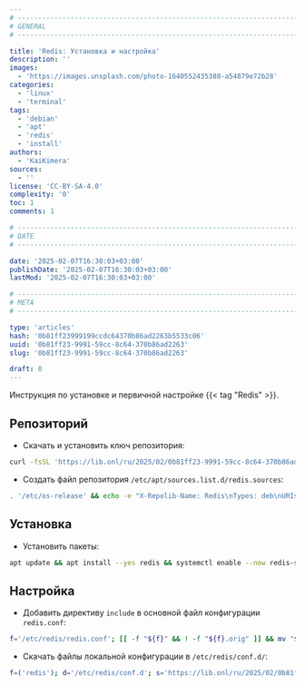 ```yaml
---
# -------------------------------------------------------------------------------------------------------------------- #
# GENERAL
# -------------------------------------------------------------------------------------------------------------------- #

title: 'Redis: Установка и настройка'
description: ''
images:
  - 'https://images.unsplash.com/photo-1640552435388-a54879e72b28'
categories:
  - 'linux'
  - 'terminal'
tags:
  - 'debian'
  - 'apt'
  - 'redis'
  - 'install'
authors:
  - 'KaiKimera'
sources:
  - ''
license: 'CC-BY-SA-4.0'
complexity: '0'
toc: 1
comments: 1

# -------------------------------------------------------------------------------------------------------------------- #
# DATE
# -------------------------------------------------------------------------------------------------------------------- #

date: '2025-02-07T16:30:03+03:00'
publishDate: '2025-02-07T16:30:03+03:00'
lastMod: '2025-02-07T16:30:03+03:00'

# -------------------------------------------------------------------------------------------------------------------- #
# META
# -------------------------------------------------------------------------------------------------------------------- #

type: 'articles'
hash: '0b81ff23999199ccdc64370b86ad2263b5533c06'
uuid: '0b81ff23-9991-59cc-8c64-370b86ad2263'
slug: '0b81ff23-9991-59cc-8c64-370b86ad2263'

draft: 0
---
```


Инструкция по установке и первичной настройке {{< tag "Redis" >}}.

<!--more-->

## Репозиторий

- Скачать и установить ключ репозитория:

```bash
curl -fsSL 'https://lib.onl/ru/2025/02/0b81ff23-9991-59cc-8c64-370b86ad2263/redis.asc' | gpg --dearmor -o '/etc/apt/keyrings/redis.gpg'
```

- Создать файл репозитория `/etc/apt/sources.list.d/redis.sources`:

```bash
. '/etc/os-release' && echo -e "X-Repolib-Name: Redis\nTypes: deb\nURIs: https://packages.redis.io/deb\nSuites: ${VERSION_CODENAME}\nComponents: main\nSigned-By: /etc/apt/keyrings/redis.gpg\n" | tee '/etc/apt/sources.list.d/redis.sources' > '/dev/null'
```

## Установка

- Установить пакеты:

```bash
apt update && apt install --yes redis && systemctl enable --now redis-server.service
```

## Настройка

- Добавить директиву `include` в основной файл конфигурации `redis.conf`:

```bash
f='/etc/redis/redis.conf'; [[ -f "${f}" && ! -f "${f}.orig" ]] && mv "${f}" "${f}.orig" && cp "${f}.orig" "${f}" && echo -e '\ninclude /etc/redis/conf.d/*.conf\n' | tee -a "${f}" > '/dev/null'
```

- Скачать файлы локальной конфигурации в `/etc/redis/conf.d/`:

```bash
f=('redis'); d='/etc/redis/conf.d'; s='https://lib.onl/ru/2025/02/0b81ff23-9991-59cc-8c64-370b86ad2263'; [[ ! -d "${d}" ]] && mkdir "${d}"; for i in "${f[@]}"; do curl -fsSLo "${d}/90-${i}.local.conf" "${s}/${i}.conf"; done
```
